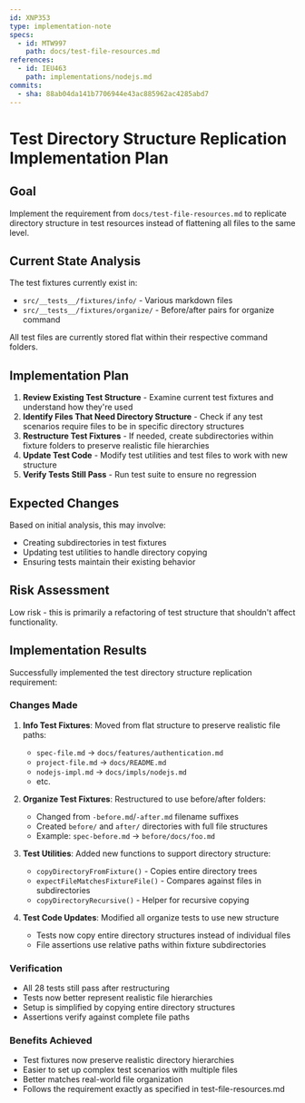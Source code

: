 ```yaml
---
id: XNP353
type: implementation-note
specs:
  - id: MTW997
    path: docs/test-file-resources.md
references:
  - id: IEU463
    path: implementations/nodejs.md
commits:
  - sha: 88ab04da141b7706944e43ac885962ac4285abd7
---
```


# Test Directory Structure Replication Implementation Plan

## Goal

Implement the requirement from `docs/test-file-resources.md` to replicate directory structure in test resources instead of flattening all files to the same level.

## Current State Analysis

The test fixtures currently exist in:

- `src/__tests__/fixtures/info/` - Various markdown files
- `src/__tests__/fixtures/organize/` - Before/after pairs for organize command

All test files are currently stored flat within their respective command folders.

## Implementation Plan

1. **Review Existing Test Structure** - Examine current test fixtures and understand how they're used
2. **Identify Files That Need Directory Structure** - Check if any test scenarios require files to be in specific directory structures
3. **Restructure Test Fixtures** - If needed, create subdirectories within fixture folders to preserve realistic file hierarchies
4. **Update Test Code** - Modify test utilities and test files to work with new structure
5. **Verify Tests Still Pass** - Run test suite to ensure no regression

## Expected Changes

Based on initial analysis, this may involve:

- Creating subdirectories in test fixtures
- Updating test utilities to handle directory copying
- Ensuring tests maintain their existing behavior

## Risk Assessment

Low risk - this is primarily a refactoring of test structure that shouldn't affect functionality.

## Implementation Results

Successfully implemented the test directory structure replication requirement:

### Changes Made

1. **Info Test Fixtures**: Moved from flat structure to preserve realistic file paths:
   - `spec-file.md` → `docs/features/authentication.md`
   - `project-file.md` → `docs/README.md`
   - `nodejs-impl.md` → `docs/impls/nodejs.md`
   - etc.

2. **Organize Test Fixtures**: Restructured to use before/after folders:
   - Changed from `-before.md`/`-after.md` filename suffixes
   - Created `before/` and `after/` directories with full file structures
   - Example: `spec-before.md` → `before/docs/foo.md`

3. **Test Utilities**: Added new functions to support directory structure:
   - `copyDirectoryFromFixture()` - Copies entire directory trees
   - `expectFileMatchesFixtureFile()` - Compares against files in subdirectories
   - `copyDirectoryRecursive()` - Helper for recursive copying

4. **Test Code Updates**: Modified all organize tests to use new structure
   - Tests now copy entire directory structures instead of individual files
   - File assertions use relative paths within fixture subdirectories

### Verification

- All 28 tests still pass after restructuring
- Tests now better represent realistic file hierarchies
- Setup is simplified by copying entire directory structures
- Assertions verify against complete file paths

### Benefits Achieved

- Test fixtures now preserve realistic directory hierarchies
- Easier to set up complex test scenarios with multiple files
- Better matches real-world file organization
- Follows the requirement exactly as specified in test-file-resources.md
